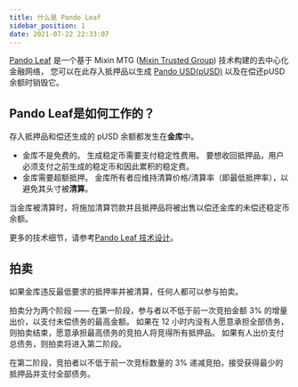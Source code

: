 ```yaml
---
title: 什么是 Pando Leaf
sidebar_position: 1
date: 2021-07-22 22:33:07
---
```


[Pando Leaf](https://leaf.pando.im) 是一个基于 Mixin MTG ([Mixin Trusted Group](https://developers.mixin.one/document/mainnet/mtg/exchange)) 技术构建的去中心化金融网络， 您可以在此存入抵押品以生成 [Pando USD(pUSD)](./pusd) 以及在偿还pUSD余额时销毁它。

## Pando Leaf是如何工作的？

存入抵押品和偿还生成的 pUSD 余额都发生在**金库**中。

- 金库不是免费的。 生成稳定币需要支付稳定性费用。 要想收回抵押品，用户必须支付之前生成的稳定币和因此累积的稳定费。
- 金库需要超额抵押。 金库所有者应维持清算价格/清算率（即最低抵押率），以避免其头寸被**清算**。

当金库被清算时，将施加清算罚款并且抵押品将被出售以偿还金库的未偿还稳定币余额。

更多的技术细节，请参考[Pando Leaf 技术设计](/developer/leaf/design)。

## 拍卖

如果金库违反最低要求的抵押率并被清算，任何人都可以参与拍卖。

拍卖分为两个阶段 —— 在第一阶段，参与者以不低于前一次竞拍金额 3% 的增量出价，以支付未偿债务的最高金额。 如果在 12 小时内没有人愿意承担全部债务，则拍卖结束，愿意承担最高债务的竞拍人将竞得所有抵押品。 如果有人出价支付总债务，则拍卖将进入第二阶段。

在第二阶段，竞拍者以不低于前一次竞标数量的 3% 递减竞拍，接受获得最少的抵押品并支付全部债务。







